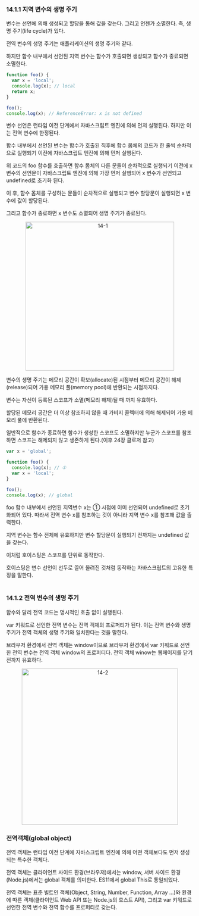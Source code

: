 ### 14.1.1 지역 변수의 생명 주기

변수는 선언에 의해 생성되고 할당을 통해 값을 갖는다. 그리고 언젠가 소멸한다. 즉, 생명 주기(life cycle)가 있다.

전역 변수의 생명 주기는 애플리케이션의 생명 주기와 같다.

하지만 함수 내부에서 선언된 지역 변수는 함수가 호출되면 생성되고 함수가 종료되면 소멸한다.

```jsx
function foo() {
  var x = 'local';
  console.log(x); // local
  return x;
}

foo();
console.log(x); // ReferenceError: x is not defined
```

변수 선언은 런타임 이전 단계에서 자바스크립트 엔진에 의해 먼저 실행된다. 하지만 이는 전역 변수에 한정된다.

함수 내부에서 선언된 변수는 함수가 호출된 직후에 함수 몸체의 코드가 한 줄씩 순차적으로 실행되기 이전에 자바스크립트 엔진에 의해 먼저 실행된다.

위 코드의 foo 함수를 호출하면 함수 몸체의 다른 문들이 순차적으로 실행되기 이전에 x 변수의 선언문이 자바스크립트 엔진에 의해 가장 먼저 실행되어 x 변수가 선언되고 undefined로 초기화 된다.

이 후, 함수 몸체를 구성하는 문들이 순차적으로 실행되고 변수 할당문이 실행되면 x 변수에 값이 할당된다.

그리고 함수가 종료하면 x 변수도 소멸되어 생명 주기가 종료된다. 

<div align=center><img width="400" alt="14-1" src="https://github.com/user-attachments/assets/0bf09072-08ac-4c18-a113-15533b2cb887" /></div>


변수의 생명 주기는 메모리 공간이 확보(allocate)된 시점부터 메모리 공간이 해제(release)되어 가용 메모리 풀(memory pool)에 반환되는 시점까지다.

변수는 자신이 등록된 스코프가 소멸(메모리 해제)될 때 까지 유효하다. 

할당된 메모리 공간은 더 이상 참조하지 않을 때 가비지 콜렉터에 의해 해제되어 가용 메모리 풀에 반환된다.

일반적으로 함수가 종료하면 함수가 생성한 스코프도 소멸하지만 누군가 스코프를 참조하면 스코프는 해제되지 않고 생존하게 된다.(이후 24장 클로저 참고)

```jsx
var x = 'global';

function foo() {
  console.log(x); // ①
  var x = 'local';
}

foo();
console.log(x); // global
```

foo 함수 내부에서 선언된 지역변수 x는 ① 시점에 이미 선언되어 undefined로 초기화되어 있다. 따라서 전역 변수 x를 참조하는 것이 아니라 지역 변수 x를 참조해 값을 출력한다.

지역 변수는 함수 전체에 유효하지만 변수 할당문이 실행되기 전까지는 undefined 값을 갖는다.

이처럼 호이스팅은 스코프를 단위로 동작한다.

호이스팅은 변수 선언이 선두로 끌어 올려진 것처럼 동작하는 자바스크립트의 고유한 특징을 말한다.
<br><br>

### 14.1.2 전역 변수의 생명 주기

함수와 달리 전역 코드는 명시적인 호출 없이 실행된다.

var 키워드로 선언한 전역 변수는 전역 객체의 프로퍼티가 된다. 이는 전역 변수와 생명 주기가 전역 객체의 생명 주기와 일치한다는 것을 말한다.

브라우저 환경에서 전역 객체는 window이므로 브라우저 환경에서 var 키워드로 선언한 전역 변수는 전역 객체 window의 프로퍼티다. 전역 객체 winow는 웹페이지를 닫기 전까지 유효하다.

<div align=center><img width="420" alt="14-2" src="https://github.com/user-attachments/assets/6f9f6ca2-65cb-436b-b521-5891a2692e42" /></div>


###  전역객체(global object)

전역 객체는 런타임 이전 단계에 자바스크립트 엔진에 의해 어떤 객체보다도 먼저 생성되는 특수한 객체다.

전역 객체는 클라이언트 사이드 환경(브라우저)에서는 window, 서버 사이드 환경(Node.js)에서는 global 객체를 의미한다. ES11에서 global This로 통일되었다.

전역 객체는 표준 빌트인 객체(Object, String, Number, Function, Array …)와 환경에 따른 객체(클라이언트 Web API 또는 Node.js의 호스트 API), 그리고 var 키워드로 선언한 전역 변수와 전역 함수를 프로퍼티로 갖는다.
